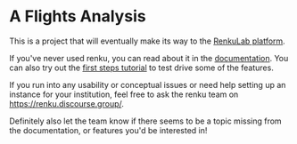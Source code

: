 A Flights Analysis
==================

This is a project that will eventually make its way to the 
[RenkuLab platform](https://renkulab.io).

If you've never used renku, you can read about it in the 
[documentation](https://renku.readthedocs.io/en/latest).
You can also try out the [first steps tutorial](https://renku.readthedocs.io/en/latest/tutorials/01_firststeps.html)
to test drive some of the features.

If you run into any usability or conceptual issues or need help
setting up an instance for your institution, feel free to ask the 
renku team on https://renku.discourse.group/.

Definitely also let the team know if there seems to be a topic missing
from the documentation, or features you'd be interested in!
